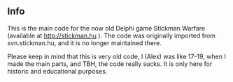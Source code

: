 ## Info
This is the main code for the now old Delphi game Stickman Warfare (available at http://stickman.hu ). The code was originally imported from svn.stickman.hu, and it is no longer maintained there.

Please keep in mind that this is very old code, I (Alex) was like 17-19, when I made the main parts, and TBH, the code really sucks. It is only here for historic and educational purposes.
